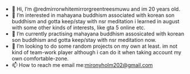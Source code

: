 - 👋 Hi, I’m @redmirrorwhitemirrorgreentreesmuwu and im 20 years old.
- 👀 I’m interested in mahayana buddhism associated with korean son buddhism and gotta keep/stay with nsr meditation i learned in august with some other kinds of interests, like gta 5 online etc.
- 🌱 I’m currently practising mahayana buddhism assosicated with korean son buddhism and gotta keep/stay with nsr meditation now.
- 💞️ I’m looking to do some random projects on my own at least. im not kind of team-work player although i can do it when taking account my own comfortable-zone.
- 📫 How to reach me email me:mironyholm202@gmail.com

<!---
redmirrorwhitemirrorgreentreesmuwu/redmirrorwhitemirrorgreentreesmuwu is a ✨ special ✨ repository because its `README.md` (this file) appears on your GitHub profile.
You can click the Preview link to take a look at your changes.
--->
